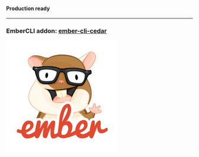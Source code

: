 <!-- .slide: data-background="img/ready-640px-011217-N-9769S-207_Ready_for_Working_Party.jpg" -->
#### Production ready

---

<!-- .slide: data-background="img/bg-3.png" -->
### EmberCLI addon: [ember-cli-cedar](https://github.com/ArcGIS/ember-cli-cedar)
<img src="img/emberjs-logo.png" class="transparent" height="300" width="300" />
